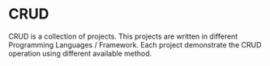 # CRUD

CRUD is a collection of projects. This projects are written in different Programming Languages / Framework. Each project demonstrate the CRUD operation using different available method.
